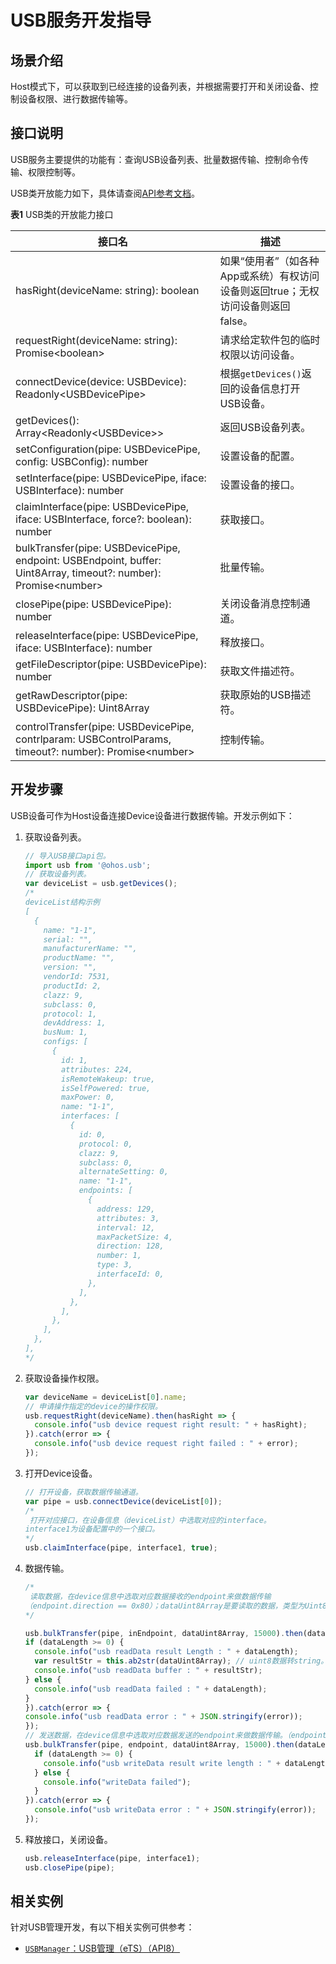 # USB服务开发指导



## 场景介绍

Host模式下，可以获取到已经连接的设备列表，并根据需要打开和关闭设备、控制设备权限、进行数据传输等。


## 接口说明

USB服务主要提供的功能有：查询USB设备列表、批量数据传输、控制命令传输、权限控制等。

USB类开放能力如下，具体请查阅[API参考文档](../reference/apis/js-apis-usb.md)。

**表1** USB类的开放能力接口

| 接口名 | 描述 |
| -------- | -------- |
| hasRight(deviceName: string): boolean | 如果“使用者”（如各种App或系统）有权访问设备则返回true；无权访问设备则返回false。 |
| requestRight(deviceName: string): Promise&lt;boolean&gt; | 请求给定软件包的临时权限以访问设备。 |
| connectDevice(device: USBDevice): Readonly&lt;USBDevicePipe&gt; | 根据`getDevices()`返回的设备信息打开USB设备。 |
| getDevices(): Array&lt;Readonly&lt;USBDevice&gt;&gt; | 返回USB设备列表。 |
| setConfiguration(pipe: USBDevicePipe, config: USBConfig): number | 设置设备的配置。 |
| setInterface(pipe: USBDevicePipe, iface: USBInterface): number | 设置设备的接口。 |
| claimInterface(pipe: USBDevicePipe, iface: USBInterface, force?: boolean): number | 获取接口。 |
|bulkTransfer(pipe: USBDevicePipe, endpoint: USBEndpoint, buffer: Uint8Array, timeout?: number): Promise&lt;number&gt; | 批量传输。 |
| closePipe(pipe: USBDevicePipe): number | 关闭设备消息控制通道。 |
| releaseInterface(pipe: USBDevicePipe, iface: USBInterface): number | 释放接口。 |
| getFileDescriptor(pipe: USBDevicePipe): number | 获取文件描述符。 |
| getRawDescriptor(pipe: USBDevicePipe): Uint8Array | 获取原始的USB描述符。 |
| controlTransfer(pipe: USBDevicePipe, contrlparam: USBControlParams, timeout?: number): Promise&lt;number&gt; | 控制传输。 |


## 开发步骤

USB设备可作为Host设备连接Device设备进行数据传输。开发示例如下：


1. 获取设备列表。
   ```js
   // 导入USB接口api包。
   import usb from '@ohos.usb';
   // 获取设备列表。
   var deviceList = usb.getDevices();
   /*
   deviceList结构示例
   [
     {
       name: "1-1",
       serial: "",
       manufacturerName: "",
       productName: "",
       version: "",
       vendorId: 7531,
       productId: 2,
       clazz: 9,
       subclass: 0,
       protocol: 1,
       devAddress: 1,
       busNum: 1,
       configs: [
         {
           id: 1,
           attributes: 224,
           isRemoteWakeup: true,
           isSelfPowered: true,
           maxPower: 0,
           name: "1-1",
           interfaces: [
             {
               id: 0,
               protocol: 0,
               clazz: 9,
               subclass: 0,
               alternateSetting: 0,
               name: "1-1",
               endpoints: [
                 {
                   address: 129,
                   attributes: 3,
                   interval: 12,
                   maxPacketSize: 4,
                   direction: 128,
                   number: 1,
                   type: 3,
                   interfaceId: 0,
                 },
               ],
             },
           ],
         },
       ],
     },
   ],
   */
   ```

2. 获取设备操作权限。
   ```js
   var deviceName = deviceList[0].name;
   // 申请操作指定的device的操作权限。
   usb.requestRight(deviceName).then(hasRight => {
     console.info("usb device request right result: " + hasRight);
   }).catch(error => {
     console.info("usb device request right failed : " + error);
   });
   ```

3. 打开Device设备。
   ```js
   // 打开设备，获取数据传输通道。
   var pipe = usb.connectDevice(deviceList[0]);
   /*
    打开对应接口，在设备信息（deviceList）中选取对应的interface。
   interface1为设备配置中的一个接口。
   */
   usb.claimInterface(pipe, interface1, true); 
   ```

4. 数据传输。
   ```js
   /*
    读取数据，在device信息中选取对应数据接收的endpoint来做数据传输
   （endpoint.direction == 0x80）；dataUint8Array是要读取的数据，类型为Uint8Array。
   */
   
   usb.bulkTransfer(pipe, inEndpoint, dataUint8Array, 15000).then(dataLength => {
   if (dataLength >= 0) {
     console.info("usb readData result Length : " + dataLength);
     var resultStr = this.ab2str(dataUint8Array); // uint8数据转string。
     console.info("usb readData buffer : " + resultStr);
   } else {
     console.info("usb readData failed : " + dataLength);
   }
   }).catch(error => {
   console.info("usb readData error : " + JSON.stringify(error));
   });
   // 发送数据，在device信息中选取对应数据发送的endpoint来做数据传输。（endpoint.direction == 0）
   usb.bulkTransfer(pipe, endpoint, dataUint8Array, 15000).then(dataLength => {
     if (dataLength >= 0) {
       console.info("usb writeData result write length : " + dataLength);
     } else {
       console.info("writeData failed");
     }
   }).catch(error => {
     console.info("usb writeData error : " + JSON.stringify(error));
   });
   ```

5. 释放接口，关闭设备。
   ```js
   usb.releaseInterface(pipe, interface1);
   usb.closePipe(pipe);
   ```
## 相关实例
针对USB管理开发，有以下相关实例可供参考：
- [`USBManager`：USB管理（eTS）（API8）](https://gitee.com/openharmony/applications_app_samples/tree/samples_monthly_0730/device/USBManager)